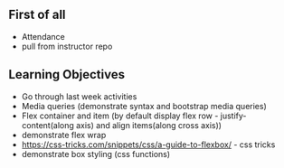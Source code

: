 ## First of all

- Attendance
- pull from instructor repo

## Learning Objectives

- Go through last week activities
- Media queries (demonstrate syntax and bootstrap media queries)
- Flex container and item (by default display flex row - justify-content(along axis) and align items(along cross axis))
- demonstrate flex wrap
- https://css-tricks.com/snippets/css/a-guide-to-flexbox/ - css tricks
- demonstrate box styling (css functions)
